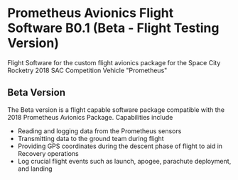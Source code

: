 # Prometheus Avionics Flight Software B0.1 (Beta - Flight Testing Version)
Flight Software for the custom flight avionics package for the Space City Rocketry 2018 SAC Competition Vehicle "Prometheus" 
## Beta Version
The Beta version is a flight capable software package compatible with the 2018 Prometheus Avionics Package. 
Capabilities include
* Reading and logging data from the Prometheus sensors
* Transmitting data to the ground team during flight
* Providing GPS coordinates during the descent phase of flight to aid in Recovery operations
* Log crucial flight events such as launch, apogee, parachute deployment, and landing

